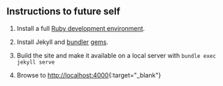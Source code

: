 ## Instructions to future self

1. Install a full [Ruby development environment](https://jekyllrb.com/docs/installation/).

2. Install Jekyll and [bundler](https://jekyllrb.com/docs/ruby-101/#bundler) [gems](https://jekyllrb.com/docs/ruby-101/#gems).

3. Build the site and make it available on a local server with `bundle exec jekyll serve`

4. Browse to [http://localhost:4000](http://localhost:4000){:target="_blank"}
